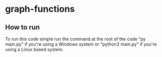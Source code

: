 # graph-functions
## How to run
To run this code simple run the command at the root of the code "py main.py" if you're using a Windows system or "python3 main.py" if you're using a Linux based system.
